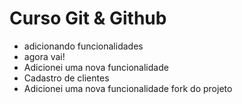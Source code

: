 # Curso Git & Github

- adicionando funcionalidades
- agora vai!
- Adicionei uma nova funcionalidade
-  Cadastro de clientes
- Adicionei uma nova funcionalidade
    fork do projeto
